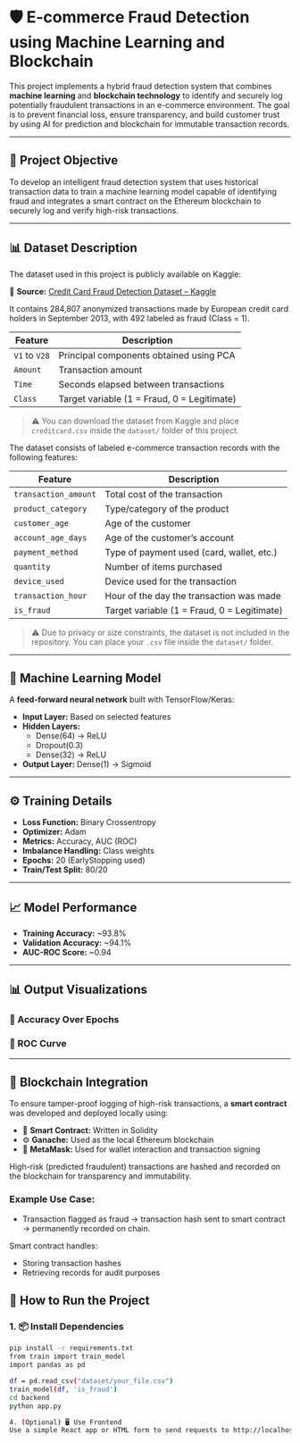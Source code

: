 # 🛡️ E-commerce Fraud Detection using Machine Learning and Blockchain

This project implements a hybrid fraud detection system that combines **machine learning** and **blockchain technology** to identify and securely log potentially fraudulent transactions in an e-commerce environment. The goal is to prevent financial loss, ensure transparency, and build customer trust by using AI for prediction and blockchain for immutable transaction records.

---

## 🎯 Project Objective

To develop an intelligent fraud detection system that uses historical transaction data to train a machine learning model capable of identifying fraud and integrates a smart contract on the Ethereum blockchain to securely log and verify high-risk transactions.

---
## 📊 Dataset Description

The dataset used in this project is publicly available on Kaggle:

📎 **Source:** [Credit Card Fraud Detection Dataset – Kaggle](https://www.kaggle.com/datasets/mlg-ulb/creditcardfraud)

It contains 284,807 anonymized transactions made by European credit card holders in September 2013, with 492 labeled as fraud (Class = 1).

| Feature              | Description                                  |
|----------------------|----------------------------------------------|
| `V1` to `V28`        | Principal components obtained using PCA      |
| `Amount`             | Transaction amount                           |
| `Time`               | Seconds elapsed between transactions         |
| `Class`              | Target variable (1 = Fraud, 0 = Legitimate)  |

> ⚠️ You can download the dataset from Kaggle and place `creditcard.csv` inside the `dataset/` folder of this project.


The dataset consists of labeled e-commerce transaction records with the following features:

| Feature              | Description                                  |
|----------------------|----------------------------------------------|
| `transaction_amount` | Total cost of the transaction                |
| `product_category`   | Type/category of the product                 |
| `customer_age`       | Age of the customer                          |
| `account_age_days`   | Age of the customer’s account                |
| `payment_method`     | Type of payment used (card, wallet, etc.)    |
| `quantity`           | Number of items purchased                    |
| `device_used`        | Device used for the transaction              |
| `transaction_hour`   | Hour of the day the transaction was made     |
| `is_fraud`           | Target variable (1 = Fraud, 0 = Legitimate)  |

> ⚠️ Due to privacy or size constraints, the dataset is not included in the repository. You can place your `.csv` file inside the `dataset/` folder.

---

## 🧠 Machine Learning Model

A **feed-forward neural network** built with TensorFlow/Keras:

- **Input Layer:** Based on selected features
- **Hidden Layers:**  
  - Dense(64) → ReLU  
  - Dropout(0.3)  
  - Dense(32) → ReLU  
- **Output Layer:** Dense(1) → Sigmoid

---

## ⚙️ Training Details

- **Loss Function:** Binary Crossentropy  
- **Optimizer:** Adam  
- **Metrics:** Accuracy, AUC (ROC)  
- **Imbalance Handling:** Class weights  
- **Epochs:** 20 (EarlyStopping used)  
- **Train/Test Split:** 80/20

---

## 📈 Model Performance

- **Training Accuracy:** ~93.8%  
- **Validation Accuracy:** ~94.1%  
- **AUC-ROC Score:** ~0.94

---

## 📊 Output Visualizations

### 📌 Accuracy Over Epochs


### 📌 ROC Curve


---

## 🔗 Blockchain Integration

To ensure tamper-proof logging of high-risk transactions, a **smart contract** was developed and deployed locally using:

- 🧠 **Smart Contract:** Written in Solidity
- ⚙️ **Ganache:** Used as the local Ethereum blockchain
- 🦊 **MetaMask:** Used for wallet interaction and transaction signing

High-risk (predicted fraudulent) transactions are hashed and recorded on the blockchain for transparency and immutability.

### Example Use Case:
- Transaction flagged as fraud → transaction hash sent to smart contract → permanently recorded on chain.

Smart contract handles:
- Storing transaction hashes
- Retrieving records for audit purposes

## 🚀 How to Run the Project

### 1. 📦 Install Dependencies
```bash
pip install -r requirements.txt
from train import train_model
import pandas as pd

df = pd.read_csv("dataset/your_file.csv")
train_model(df, 'is_fraud')
cd backend
python app.py

4. (Optional) 🖥 Use Frontend
Use a simple React app or HTML form to send requests to http://localhost:5000/predict.

